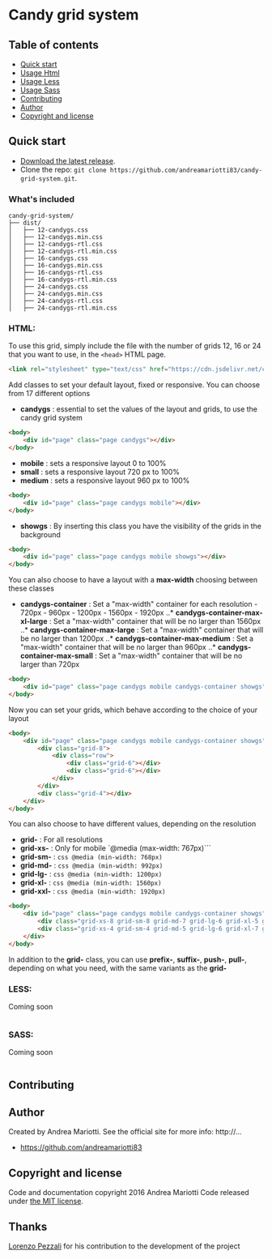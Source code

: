 # Candy grid system

## Table of contents

* [Quick start](#quick-start)
* [Usage Html](#html)
* [Usage Less](#less)
* [Usage Sass](#sass)
* [Contributing](#customization)
* [Author](#author)
* [Copyright and license](#copyright-and-license)

## Quick start

* [Download the latest release](https://github.com/andreamariotti83/candy-grid-system/archive/v1.0.0.zip).
* Clone the repo: `git clone https://github.com/andreamariotti83/candy-grid-system.git`.

### What's included

```
candy-grid-system/
├── dist/
│   ├── 12-candygs.css
│   ├── 12-candygs.min.css
│   ├── 12-candygs-rtl.css
│   ├── 12-candygs-rtl.min.css
│   ├── 16-candygs.css
│   ├── 16-candygs.min.css
│   ├── 16-candygs-rtl.css
│   ├── 16-candygs-rtl.min.css
│   ├── 24-candygs.css
│   ├── 24-candygs.min.css
│   ├── 24-candygs-rtl.css
│   ├── 24-candygs-rtl.min.css
```

### HTML:

To use this grid, simply include the file with the number of grids 12, 16 or 24 that you want to use, in the `<head>` HTML page.

```html
<link rel="stylesheet" type="text/css" href="https://cdn.jsdelivr.net/candy-grid-system/1.0.0/12-candygs.min.css">
```

Add classes to set your default layout, fixed or responsive. You can choose from 17 different options

* **candygs** : essential to set the values of the layout and grids, to use the candy grid system

```html
<body>
	<div id="page" class="page candygs"></div>
</body>
```

* **mobile** : sets a responsive layout 0 to 100%
* **small** : sets a responsive layout 720 px to 100%
* **medium** : sets a responsive layout 960 px to 100%

```html
<body>
	<div id="page" class="page candygs mobile"></div>
</body>
```

* **showgs** : By inserting this class you have the visibility of the grids in the background

```html
<body>
	<div id="page" class="page candygs mobile showgs"></div>
</body>
```

You can also choose to have a layout with a **max-width** choosing between these classes
* **candygs-container** : Set a "max-width" container for each resolution - 720px - 960px - 1200px - 1560px - 1920px
..* **candygs-container-max-xl-large** : Set a "max-width" container that will be no larger than 1560px
..* **candygs-container-max-large** : Set a "max-width" container that will be no larger than 1200px
..* **candygs-container-max-medium** : Set a "max-width" container that will be no larger than 960px
..* **candygs-container-max-small** : Set a "max-width" container that will be no larger than 720px

```html
<body>
	<div id="page" class="page candygs mobile candygs-container showgs"></div>
</body>
```

Now you can set your grids, which behave according to the choice of your layout

```html
<body>
	<div id="page" class="page candygs mobile candygs-container showgs">
		<div class="grid-8">
			<div class="row">
				<div class="grid-6"></div>
				<div class="grid-6"></div>
			</div>
		</div>
		<div class="grid-4"></div>
	</div>
</body>
```

You can also choose to have different values, depending on the resolution
* **grid-** : For all resolutions
* **grid-xs-** : Only for mobile `@media (max-width: 767px)```
* **grid-sm-** : ```css @media (min-width: 768px)```
* **grid-md-** : ```css @media (min-width: 992px)```
* **grid-lg-** : ```css @media (min-width: 1200px)```
* **grid-xl-** : ```css @media (min-width: 1560px)```
* **grid-xxl-** : ```css @media (min-width: 1920px)```

```html
<body>
	<div id="page" class="page candygs mobile candygs-container showgs">
		<div class="grid-xs-8 grid-sm-8 grid-md-7 grid-lg-6 grid-xl-5 grid-xxl-4"></div>
		<div class="grid-xs-4 grid-sm-4 grid-md-5 grid-lg-6 grid-xl-7 grid-xxl-8"></div>
	</div>
</body>
```

In addition to the **grid-** class, you can use **prefix-**, **suffix-**, **push-**, **pull-**, depending on what you need, with the same variants as the **grid-**

### LESS:
Coming soon

```

```

### SASS:
Coming soon

```

```

##  Contributing




## Author

Created by Andrea Mariotti. See the official site for more info: http://...

* https://github.com/andreamariotti83


## Copyright and license

Code and documentation copyright 2016 Andrea Mariotti 
Code released under [the MIT license](https://github.com/andreamariotti83/candy-grid-system/blob/master/LICENSE).


## Thanks
[Lorenzo Pezzali](https://github.com/lpwebit) for his contribution to the development of the project
